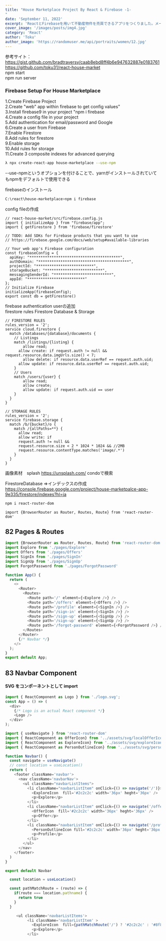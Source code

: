 ```yaml
---
title: "House Marketplace Project By React & Firebase -1-
"
date: 'September 11, 2022'
excerpt: 'ReactとFirebaseを用いて不動産物件を売買できるアプリをつくりました。メールアドレスやGoogleアカウントで認証して、Cloud FireStore(クラウドデータベース)にデータ保存できるようにしました。'
cover_image: '/images/posts/img4.jpg'
category: 'React'
author: 'Toku'
author_image: 'https://randomuser.me/api/portraits/women/12.jpg'
---
```


<!-- Markdow generator - https://jaspervdj.be/lorem-markdownum/ -->
参考サイト：https://gist.github.com/bradtraversy/caab8ebd8ff4b6e947632887e0183761  
https://github.com/toku31/react-house-market  
npm start  
npm run server

### Firebase Setup For House Marketplace
1.Create Firebase Project  
2.Create "web" app within firebase to get config values"  
3.Install firebase9 in your project "npm i firebase  
4.Create a config file in your project  
5.Add authentication for email/password and Google  
6.Create a user from Firebase  
7.Enable Firestore  
8.Add rules for firestore  
9.Enable storage  
10.Add rules for storage  
11.Create 3 composite indexes for advanced querying  

```bash
λ npx create-react-app house-marketplace --use-npm
```
--use-npmというオプションを付けることで、yarnがインストールされていてもnpmをデフォルトで使用できる

firebaseのインストール
```bash
C:\react\house-marketplace>npm i firebase
```
config fileの作成
~~~
// react-house-market/src/firebase.config.js 
import { initializeApp } from "firebase/app";
import { getFirestore } from 'firebase/firestore'

// TODO: Add SDKs for Firebase products that you want to use
// https://firebase.google.com/docs/web/setup#available-libraries

// Your web app's Firebase configuration
const firebaseConfig = {
  apiKey: "*****************************************",
  authDomain: "*****************************************",
  projectId: "**************************",
  storageBucket: "**************************",
  messagingSenderId: "**************************",
  appId: "**************************"
};
// Initialize Firebase
initializeApp(firebaseConfig);
export const db = getFirestore()
~~~

firebase authentication userの追加  
firestore rules  Firestore Database & Storage
```
// FIRESTORE RULES
rules_version = '2';
service cloud.firestore {
  match /databases/{database}/documents {
    // Listings
    match /listings/{listing} {
    	allow read;
      allow create: if request.auth != null && request.resource.data.imgUrls.size() < 7;
    	allow delete: if resource.data.userRef == request.auth.uid;
      allow update: if resource.data.userRef == request.auth.uid;
    }
    // Users
    match /users/{user} {
    	allow read;
    	allow create;
    	allow update: if request.auth.uid == user
    }
  }
}
```

```
// STORAGE RULES
rules_version = '2';
service firebase.storage {
  match /b/{bucket}/o {
    match /{allPaths=**} {
      allow read;
      allow write: if
      request.auth != null &&
      request.resource.size < 2 * 1024 * 1024 && //2MB
      request.resource.contentType.matches('image/.*')
    }
  }
}
```

画像素材　splash
https://unsplash.com/
condoで検索

FirestoreDatabase ⇒インデックスの作成
https://console.firebase.google.com/project/house-marketpalce-app-9e335/firestore/indexes?hl=ja

```bash
npm i react-router-dom
```

```
import {BrowserRouter as Router, Routes, Route} from 'react-router-dom'
```

## 82 Pages & Routes
```javascript
import {BrowserRouter as Router, Routes, Route} from 'react-router-dom'
import Explore from './pages/Explore'
import Offers from './pages/Offers'
import SignIn from './pages/SignIn'
import SignUp from './pages/SignUp'
import ForgotPassword from './pages/ForgotPassword'

function App() {
  return (
    <>
      <Router>
        <Routes>
          <Route path='/' element={<Explore />} />
          <Route path='/offers' element={<Offers />} />
          <Route path='/profile' element={<SignIn />} />
          <Route path='/sign-in' element={<SignIn />} />
          <Route path='/sign-up' element={<SignUp />} />
          <Route path='/sign-up' element={<SignUp />} />
          <Route path='/forgot-password' element={<ForgotPassword />} />
        </Routes>
      </Router>
      {/* Navbar */}
    </>
  );
}
export default App;
```

## 83 Navbar Component
#### SVG をコンポーネントとして import
```javascript
import { ReactComponent as Logo } from './logo.svg';
const App = () => (
  <div>
    {/* Logo is an actual React component */}
    <Logo />
  </div>
);
```


```javascript
import { useNavigate } from 'react-router-dom'
import { ReactComponent as OfferIcon} from '../assets/svg/localOfferIcon.svg'
import { ReactComponent as ExploreIcon} from '../assets/svg/exploreIcon.svg'
import { ReactComponent as PersonOutlineIcon} from '../assets/svg/personOutlineIcon.svg'

function Navbar() {
  const navigate = useNavigate()
  // const location = useLocation()
  return (
    <footer className='navbar'>
      <nav className='navbarNav'>
        <ul className="navbarListItems">
          <li className="navbarListItem" onClick={() => navigate('/')}>
            <ExploreIcon  fill='#2c2c2c' width='36px' heght='36px' />
            <p>Explore</p>
          </li>
          <li className="navbarListItem" onClick={() => navigate('/offers')}>
            <OfferIcon  fill='#2c2c2c' width='36px' heght='36px' />
            <p>Offer</p>
          </li>
          <li className="navbarListItem" onClick={() => navigate('/profile')}>
            <PersonOutlineIcon fill='#2c2c2c' width='36px' heght='36px' />
            <p>Profile</p>
          </li>
        </ul>
      </nav>
    </footer>
  )
}

export default Navbar
```

```javascript
  const location = useLocation()

  const pathMatchRoute = (route) => {
    if(route === location.pathname) {
      return true
    }
  }
```

```javascript
     <ul className='navbarListItems'>
          <li className='navbarListItem' >
            <ExploreIcon  fill={pathMatchRoute('/') ? '#2c2c2c' : '#8f8f8f'} width='36px' heght='36px' onClick={() => navigate('/')}/>
            <p>Explore</p>
          </li>
```